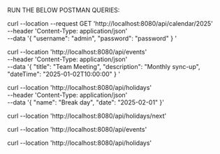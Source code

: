 RUN THE BELOW POSTMAN QUERIES:

curl --location --request GET 'http://localhost:8080/api/calendar/2025' \
--header 'Content-Type: application/json' \
--data '{
  "username": "admin",
  "password": "password"
}
'


curl --location 'http://localhost:8080/api/events' \
--header 'Content-Type: application/json' \
--data '{
  "title": "Team Meeting",
  "description": "Monthly sync-up",
  "dateTime": "2025-01-02T10:00:00"
}
'


curl --location 'http://localhost:8080/api/holidays' \
--header 'Content-Type: application/json' \
--data '{
  "name": "Break day",
  "date": "2025-02-01"
}'


curl --location 'http://localhost:8080/api/holidays/next'

curl --location 'http://localhost:8080/api/events'

curl --location 'http://localhost:8080/api/holidays'







